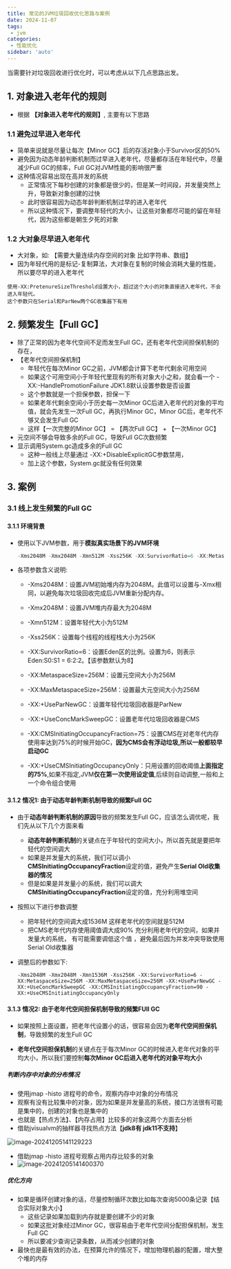 ```yaml
---
title: 常见的JVM垃圾回收优化思路与案例
date: 2024-11-07
tags:
 - jvm
categories:
 - 性能优化
sidebar: 'auto'
---
```


当需要针对垃圾回收进行优化时，可以考虑从以下几点思路出发。

## 1. 对象进入老年代的规则

- 根据 **【对象进入老年代的规则】**, 主要有以下思路

### 1.1 避免过早进入老年代
- 简单来说就是尽量让每次【Minor GC】后的存活对象小于Survivor区的50%
- 避免因为动态年龄判断机制而过早进入老年代，尽量都存活在年轻代中，尽量减少Full GC的频率，Full GC对JVM性能的影响很严重
- 这种情况容易出现在高并发的系统
  - 正常情况下每秒创建的对象都是很少的，但是某一时间段，并发量突然上升，导致新对象创建的过快
  - 此时很容易因为动态年龄判断机制过早的进入老年代
  - 所以这种情况下，要调整年轻代的大小，让这些对象都尽可能的留在年轻代，因为这些都是朝生夕死的对象

### 1.2 大对象尽早进入老年代
- 大对象，如: 【需要大量连续内存空间的对象 比如字符串、数组】
- 因为年轻代用的是标记-复制算法，大对象在复制的时候会消耗大量的性能，所以要尽早的进入老年代
```
使用-XX:PretenureSizeThreshold设置大小，超过这个大小的对象直接进入老年代，不会进入年轻代。
这个参数只在Serial和ParNew两个GC收集器下有用
```

## 2. 频繁发生【Full GC】

- 除了正常的因为老年代空间不足而发生Full GC，还有老年代空间担保机制的存在，
- 【老年代空间担保机制】
  - 年轻代在每次Minor GC之前，JVM都会计算下老年代剩余可用空间
  - 如果这个可用空间小于年轻代里现有的所有对象大小之和，就会看一个 -XX:-HandlePromotionFailure JDK1.8默认设置参数是否设置
  - 这个参数就是一个担保参数，担保一下
  - 如果老年代剩余空间小于历史每一次Minor GC后进入老年代的对象的平均值，就会先发生一次Full GC，再执行Minor GC，Minor GC后，老年代不够又会发生Full GC
  - 这样【一次完整的Minor GC】 = 【两次Full GC】 + 【一次Minor GC】
- 元空间不够会导致多余的Full GC，导致Full GC次数频繁
- 显示调用System.gc造成多余的Full GC
  - 这种一般线上尽量通过 -XX:+DisableExplicitGC参数禁用，
  - 加上这个参数，System.gc就没有任何效果

## 3. 案例
### 3.1 线上发生频繁的Full GC

#### 3.1.1 环境背景

- 使用以下JVM参数，用于**模拟真实场景下的JVM环境**

  ```java
  -Xms2048M -Xmx2048M -Xmn512M -Xss256K -XX:SurvivorRatio=6 -XX:MetaspaceSize=256M -XX:MaxMetaspaceSize=256M -XX:+UseParNewGC -XX:+UseConcMarkSweepGC -XX:CMSInitiatingOccupancyFraction=75 -XX:+UseCMSInitiatingOccupancyOnly
  ```

- 各项参数含义说明:

  - -Xms2048M：设置JVM初始堆内存为2048M。此值可以设置与-Xmx相同，以避免每次垃圾回收完成后JVM重新分配内存。

  - -Xmx2048M：设置JVM堆内存最大为2048M

  - -Xmn512M：设置年轻代大小为512M

  - -Xss256K：设置每个线程的线程栈大小为256K

  - -XX:SurvivorRatio=6：设置Eden区的比例。设置为6，则表示 Eden:S0:S1 = 6:2:2。【该参数默认为8】

  - -XX:MetaspaceSize=256M：设置元空间大小为256M

  - -XX:MaxMetaspaceSize=256M：设置最大元空间大小为256M

  - -XX:+UseParNewGC：设置年轻代垃圾回收器是ParNew

  - -XX:+UseConcMarkSweepGC：设置老年代垃圾回收器是CMS

  - -XX:CMSInitiatingOccupancyFraction=75：设置CMS在对老年代内存使用率达到75%的时候开始GC，**因为CMS会有浮动垃圾,所以一般都较早启动GC**

  - -XX:+UseCMSInitiatingOccupancyOnly：只用设置的回收阈值**上面指定的75%**,如果不指定,JVM**仅在第一次使用设定值**,后续则自动调整,一般和上一个命令组合使用

#### 3.1.2  情况1:  由于动态年龄判断机制导致的频繁Full GC

- 由于**动态年龄判断机制的原因**导致的频繁发生Full GC，应该怎么调优呢，我们先从以下几个方面来看
  - **动态年龄判断机制**的关键点在于年轻代的空间大小，所以首先就是要把年轻代的空间调大
  - 如果是并发量大的系统，我们可以调小**CMSInitiatingOccupancyFraction**设定的值，避免产生**Serial Old收集器的情况**
  - 但是如果是并发量小的系统，我们可以调大**CMSInitiatingOccupancyFraction**设定的值，充分利用堆空间

- 按照以下进行参数调整

  - 把年轻代的空间调大成1536M 这样老年代的空间就是512M
  -  把CMS老年代内存使用阈值调大成90% 充分利用老年代的空间，如果并发量大的系统， 有可能需要调低这个值 ，避免最后因为并发冲突导致使用Serial Old收集器

- 调整后的参数如下:

  ```
  -Xms2048M -Xmx2048M -Xmn1536M -Xss256K -XX:SurvivorRatio=6 -XX:MetaspaceSize=256M -XX:MaxMetaspaceSize=256M -XX:+UseParNewGC -XX:+UseConcMarkSweepGC -XX:CMSInitiatingOccupancyFraction=90 -XX:+UseCMSInitiatingOccupancyOnly
  ```

#### 3.1.3 情况2: 由于老年代空间担保机制导致的频繁FUll GC

- 如果按照上面设置，把老年代设置小的话，很容易会因为**老年代空间担保机制**，导致频繁的发生Full GC

- **老年代空间担保机制**的关键点在于每次Minor GC的时候进入老年代对象的平均大小，所以我们要控制**每次Minor GC后进入老年代的对象平均大小**

##### 判断内存中对象的分布情况
- 使用jmap -histo 进程号的命令，观察内存中对象的分布情况
- 观察有没有比较集中的对象，因为如果是并发量高的系统，接口方法很有可能是集中的，创建的对象也是集中的
- 也就是【热点方法】、【内存占用】比较多的对象这两个方面去分析
- 借助jvisualvm的抽样器寻找热点方法【**jdk8有 jdk11不支持**】

![image-20241205141129223](https://raw.githubusercontent.com/liutao1996/images/main/picgo/image-20241205141129223.png)

- 借助jmap -histo 进程号观察占用内存比较多的对象
- ![image-20241205141400370](https://raw.githubusercontent.com/liutao1996/images/main/picgo/image-20241205141400370.png)

##### 优化方向
- 如果是循环创建对象的话，尽量控制循环次数比如每次查询5000条记录【结合实际对象大小】
  - 这些记录如果加载到内存就是要创建不少的对象
  - 如果这批对象经过Minor GC，很容易由于老年代空间分配担保机制，发生Full GC
  - 所以要减少查询记录条数，从而减少创建的对象
- 最快也是最有效的办法，在预算允许的情况下，增加物理机器的配置，增大整个堆的内存